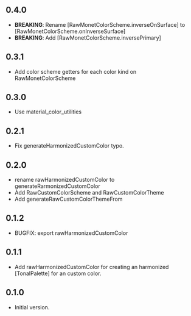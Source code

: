 ## 0.4.0

- **BREAKING**: Rename [RawMonetColorScheme.inverseOnSurface] to [RawMonetColorScheme.onInverseSurface]
- **BREAKING**: Add [RawMonetColorScheme.inversePrimary]

## 0.3.1

- Add color scheme getters for each color kind on RawMonetColorScheme

## 0.3.0

- Use material_color_utilities

## 0.2.1

- Fix generateHarmonizedCustomColor typo.

## 0.2.0

- rename rawHarmonizedCustomColor to generateRarmonizedCustomColor
- Add RawCustomColorScheme and RawCustomColorTheme
- Add generateRawCustomColorThemeFrom

## 0.1.2

- BUGFIX: export rawHarmonizedCustomColor

## 0.1.1

- Add rawHarmonizedCustomColor for creating an harmonized [TonalPalette] for an
  custom color.

## 0.1.0

- Initial version.
